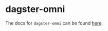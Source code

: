 # dagster-omni

The docs for `dagster-omni` can be found
[here](https://docs.dagster.io/_apidocs/libraries/dagster-omni).
